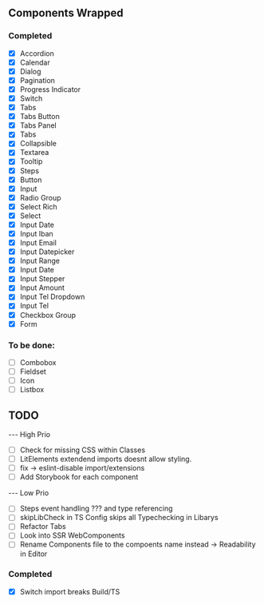 ## Components Wrapped

### Completed

- [x] Accordion
- [x] Calendar
- [x] Dialog
- [x] Pagination
- [x] Progress Indicator
- [x] Switch
- [x] Tabs
- [x] Tabs Button
- [x] Tabs Panel
- [x] Tabs
- [x] Collapsible
- [x] Textarea
- [x] Tooltip
- [x] Steps
- [x] Button
- [x] Input
- [x] Radio Group
- [x] Select Rich
- [x] Select
- [x] Input Date
- [x] Input Iban
- [x] Input Email
- [x] Input Datepicker
- [x] Input Range
- [x] Input Date
- [x] Input Stepper
- [x] Input Amount
- [x] Input Tel Dropdown
- [x] Input Tel
- [x] Checkbox Group
- [x] Form

### To be done:

- [ ] Combobox
- [ ] Fieldset
- [ ] Icon
- [ ] Listbox

## TODO

--- High Prio

- [ ] Check for missing CSS within Classes
- [ ] LitElements extendend imports doesnt allow styling.
- [ ] fix -> eslint-disable import/extensions
- [ ] Add Storybook for each component

--- Low Prio

- [ ] Steps event handling ??? and type referencing
- [ ] skipLibCheck in TS Config skips all Typechecking in Libarys
- [ ] Refactor Tabs
- [ ] Look into SSR WebComponents
- [ ] Rename Components file to the compoents name instead -> Readability in Editor

### Completed

- [x] Switch import breaks Build/TS
